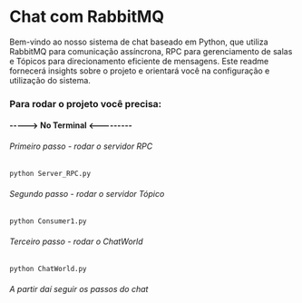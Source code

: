 # Chat com RabbitMQ


Bem-vindo ao nosso sistema de chat baseado em Python, que utiliza RabbitMQ para comunicação assíncrona, RPC para gerenciamento de salas e Tópicos para direcionamento eficiente de mensagens. Este readme fornecerá insights sobre o projeto e orientará você na configuração e utilização do sistema.

### Para rodar o projeto você precisa:

#### -----> No Terminal <---------

###### Primeiro passo - rodar o servidor RPC

~~~python 
python Server_RPC.py
~~~

###### Segundo passo - rodar o servidor Tópico

~~~python 
python Consumer1.py
~~~


###### Terceiro passo - rodar o ChatWorld

~~~python 
python ChatWorld.py
~~~


###### A partir daí seguir os passos do chat


